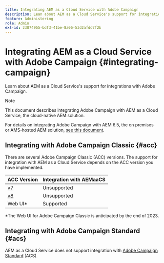 ```yaml
---
title: Integrating AEM as a Cloud Service with Adobe Campaign
description: Lean about AEM as a Cloud Service's support for integrations with Adobe Campaign.
feature: Administering
role: Admin
exl-id: 23874955-bdf3-41be-8a06-53d2afdd7f2b
---
```


# Integrating AEM as a Cloud Service with Adobe Campaign {#integrating-campaign}

Learn about AEM as a Cloud Service's support for integrations with Adobe Campaign.

>[!NOTE]
>
>This document describes integrating Adobe Campaign with AEM as a Cloud Service, the cloud-native AEM solution.
>
>For details on integrating Adobe Campaign with AEM 6.5, the on premises or AMS-hosted AEM solution, [see this document](https://experienceleague.adobe.com/docs/experience-manager-65/administering/integration/campaign.html).

## Integrating with Adobe Campaign Classic {#acc}

There are several Adobe Campaign Classic (ACC) versions. The support for integration with AEM as a Cloud Service depends on the ACC version you have implemented.

|ACC Version|Integration with AEMaaCS|
|---|---|
|[v7](https://experienceleague.adobe.com/docs/campaign-classic.html)|Unsupported|
|[v8](https://experienceleague.adobe.com/docs/campaign-v8.html)|Unsupported|
|Web UI*|Supported|

*The Web UI for Adobe Campaign Classic is anticipated by the end of 2023.

## Integrating with Adobe Campaign Standard {#acs}

AEM as a Cloud Service does not support integration with [Adobe Campaign Standard](https://experienceleague.adobe.com/docs/campaign-standard.html) (ACS).
